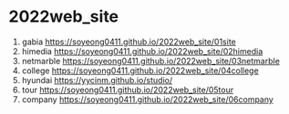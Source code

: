 # 2022web_site
1. gabia https://soyeong0411.github.io/2022web_site/01site
1. himedia https://soyeong0411.github.io/2022web_site/02himedia
1. netmarble https://soyeong0411.github.io/2022web_site/03netmarble
1. college https://soyeong0411.github.io/2022web_site/04college
1. hyundai https://yycinm.github.io/studio/
1. tour https://soyeong0411.github.io/2022web_site/05tour
1. company https://soyeong0411.github.io/2022web_site/06company